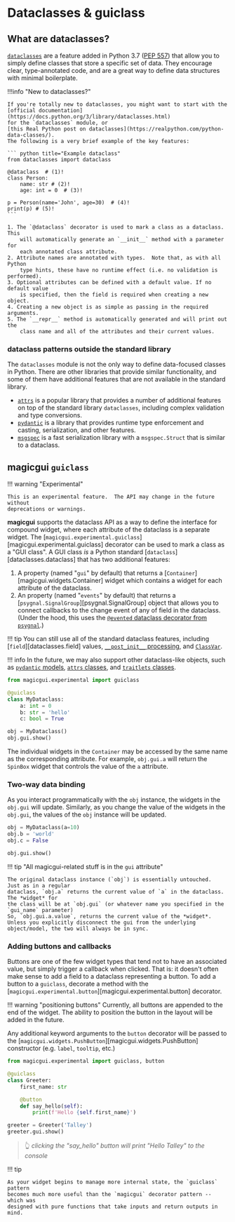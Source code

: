 # Dataclasses & guiclass

## What are dataclasses?

[`dataclasses`](https://docs.python.org/3/library/dataclasses.html) are a
feature added in Python 3.7
([PEP 557](https://www.python.org/dev/peps/pep-0557/)) that allow you to simply
define classes that store a specific set of data.  They encourage clear,
type-annotated code, and are a great way to define data structures with minimal
boilerplate.

!!!info "New to dataclasses?"

    If you're totally new to dataclasses, you might want to start with the
    [official documentation](https://docs.python.org/3/library/dataclasses.html)
    for the `dataclasses` module, or
    [this Real Python post on dataclasses](https://realpython.com/python-data-classes/).
    The following is a very brief example of the key features:

    ``` python title="Example dataclass"
    from dataclasses import dataclass

    @dataclass  # (1)!
    class Person:
        name: str # (2)!
        age: int = 0  # (3)!

    p = Person(name='John', age=30)  # (4)!
    print(p) # (5)!
    ```

    1. The `@dataclass` decorator is used to mark a class as a dataclass.  This
        will automatically generate an `__init__` method with a parameter for
        each annotated class attribute.
    2. Attribute names are annotated with types.  Note that, as with all Python
        type hints, these have no runtime effect (i.e. no validation is performed).
    3. Optional attributes can be defined with a default value. If no default value
        is specified, then the field is required when creating a new object.
    4. Creating a new object is as simple as passing in the required arguments.
    5. The `__repr__` method is automatically generated and will print out the
        class name and all of the attributes and their current values.

### dataclass patterns outside the standard library

The `dataclasses` module is not the only way to define data-focused classes in Python.
There are other libraries that provide similar functionality, and
some of them have additional features that are not available in the standard
library.

- [`attrs`](https://www.attrs.org/en/stable/) is a popular library that
  provides a number of additional features on top of the standard library
  `dataclasses`, including complex validation and type conversions.
- [`pydantic`](https://pydantic-docs.helpmanual.io/) is a library that provides
  runtime type enforcement and casting, serialization, and other features.
- [`msgspec`](https://github.com/jcrist/msgspec) is a fast serialization library
  with a `msgspec.Struct` that is similar to a dataclass.

## magicgui `guiclass`

!!! warning "Experimental"

    This is an experimental feature.  The API may change in the future without
    deprecations or warnings.

**magicgui** supports the dataclass API as a way to define the interface for compound
widget, where each attribute of the dataclass is a separate widget.  The
[`magicgui.experimental.guiclass`][magicgui.experimental.guiclass] decorator can be used to mark a class
as a "GUI class".  A GUI class *is* a Python standard [`dataclass`][dataclasses.dataclass]
that has two additional features:

1. A property (named "`gui`" by default) that returns a [`Container`][magicgui.widgets.Container]
   widget which contains a widget for each attribute of the dataclass.
2. An property (named "`events`" by default) that returns a
   [`psygnal.SignalGroup`][psygnal.SignalGroup] object that allows you to connect callbacks
   to the change event of any of field in the dataclass.  (Under the hood,
   this uses the
   [`@evented` dataclass decorator from `psygnal`](https://psygnal.readthedocs.io/en/latest/dataclasses/).)

!!! tip
    You can still use all of the standard dataclass features, including [`field`][dataclasses.field] values, [`__post_init__` processing](https://docs.python.org/3/library/dataclasses.html#post-init-processing), and [`ClassVar`](https://docs.python.org/3/library/dataclasses.html#class-variables).

!!! info
    In the future, we may also support other dataclass-like objects, such as
    [`pydantic` models](https://pydantic-docs.helpmanual.io/usage/models/),
    [`attrs` classes](https://www.attrs.org/en/stable/examples.html#classes),
    and [`traitlets` classes](https://traitlets.readthedocs.io/en/stable/api.html#traitlets.HasTraits).

``` python
from magicgui.experimental import guiclass

@guiclass
class MyDataclass:
    a: int = 0
    b: str = 'hello'
    c: bool = True

obj = MyDataclass()
obj.gui.show()
```

The individual widgets in the `Container` may be accessed by the same name as the
corresponding attribute. For example, `obj.gui.a` will return the `SpinBox` widget
that controls the value of the `a` attribute.

### Two-way data binding

As you interact programmatically with the `obj` instance, the widgets in the
`obj.gui` will update.  Similarly, as you change the value of the widgets in the
`obj.gui`, the values of the `obj` instance will be updated.

``` python
obj = MyDataclass(a=10)
obj.b = 'world'
obj.c = False

obj.gui.show()
```

!!! tip "All magicgui-related stuff is in the `gui` attribute"

    The original dataclass instance (`obj`) is essentially untouched.  Just as in a regular
    dataclass, `obj.a` returns the current value of `a` in the dataclass.  The *widget* for
    the class will be at `obj.gui` (or whatever name you specified in the `gui_name` parameter)
    So, `obj.gui.a.value`, returns the current value of the *widget*.  Unless you explicitly disconnect the gui from the underlying object/model, the two will always be in sync.

### Adding buttons and callbacks

Buttons are one of the few widget types that tend not to have an associated
value, but simply trigger a callback when clicked.  That is: it doesn't often
make sense to add a field to a dataclass representing a button. To add a button
to a `guiclass`, decorate a method with the [`magicgui.experimental.button`][magicgui.experimental.button]
decorator.

!!! warning "positioning buttons"
    Currently, all buttons are appended to the end of the widget. The ability
    to position the button in the layout will be added in the future.

Any additional keyword arguments to the `button` decorator will be passed to the
[`magicgui.widgets.PushButton`][magicgui.widgets.PushButton] constructor (e.g. `label`, `tooltip`, etc.)

``` python
from magicgui.experimental import guiclass, button

@guiclass
class Greeter:
    first_name: str

    @button
    def say_hello(self):
        print(f'Hello {self.first_name}')

greeter = Greeter('Talley')
greeter.gui.show()
```

> :point_up_2: *clicking the "say_hello" button will print "Hello Talley" to the console*

!!! tip

    As your widget begins to manage more internal state, the `guiclass` pattern
    becomes much more useful than the `magicgui` decorator pattern -- which was
    designed with pure functions that take inputs and return outputs in mind.
